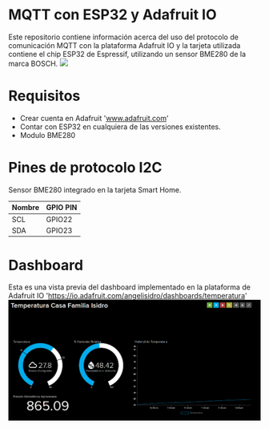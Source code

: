 # MQTT con ESP32 y Adafruit IO

Este repositorio contiene información acerca del uso del protocolo de comunicación MQTT con la plataforma Adafruit IO y la tarjeta utilizada contiene el chip ESP32 de Espressif, utilizando un sensor BME280 de la marca BOSCH.
![](/Img/Back.jpg)

# Requisitos 
- Crear cuenta en Adafruit 'www.adafruit.com'
- Contar con ESP32 en cualquiera de las versiones existentes.
- Modulo BME280 

# Pines de protocolo I2C

Sensor BME280 integrado en la tarjeta Smart Home.

Nombre | GPIO PIN
--- | ---
SCL | GPIO22
SDA | GPIO23

# Dashboard 

Esta es una vista previa del dashboard implementado en la plataforma de Adafruit IO 'https://io.adafruit.com/angelisidro/dashboards/temperatura'
![](/Img/Dashboard.png)